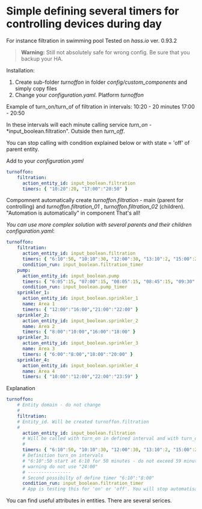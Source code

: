 # Simple defining several timers for controlling devices during day
For instance filtration in swimming pool
Tested on *hass.io* ver. 0.93.2 
> **Warning:**
> Still not absolutely safe for wrong config. Be sure that you backup your HA.

Installation: 
1. Create sub-folder *turnoffon* in folder *config/custom_components* and simply copy files 
2. Change your *configuration.yaml*. Platform *turnoffon*

Example of turn_on/turn_of of filtration in intervals:
10:20 - 20 minutes
17:00 - 20:50

In these intervals will each minute calling service *turn_on* - *input_boolean.filtration". Outside then *turn_off*. 

You can stop calling with condition explained below or with state = 'off' of parent entity.

Add to your *configuration.yaml*
```yaml
turnoffon:
    filtration:
      action_entity_id: input_boolean.filtration
      timers: { "10:20":20, "17:00":"20:50" }      
```
Compomnent automatically create *turnoffon.filtration* - main (parent for controlling) and *turnoffon.filtration_01* , *turnoffon.filtration_02* (children). "Automation is automatically" in component
That's all!

*You can use more complex solution with several parents and their children*
*configuration.yaml*:

```yaml
turnoffon:
    filtration:
      action_entity_id: input_boolean.filtration
      timers: { "6:10":50, "10:10":30, "12:00":30, "13:10":2, "15:00":20, "17:00":20, "18:00":50, "20:00":30, "21:20":5 }      
      condition_run: input_boolean.filtration_timer
    pump:
      action_entity_id: input_boolean.pump
      timers: { "6:05":15, "07:00":15, "08:05":15, "08:45":15, "09:30":15, "10:15":15, "14:00":15, "16:05":15, "18:00":15, "19:00":15, "20:15":15, "21:05":15, "22:15":15, "22:55":15 }      
      condition_run: input_boolean.pump_timer
    sprinkler_1:
      action_entity_id: input_boolean.sprinkler_1
      name: Area 1
      timers: { "12:00":"16:00","21:00":"22:00" }      
    sprinkler_2:
      action_entity_id: input_boolean.sprinkler_2
      name: Area 2
      timers: { "8:00":"10:00","16:00":"18:00" }      
    sprinkler_3:
      action_entity_id: input_boolean.sprinkler_3
      name: Area 3
      timers: { "6:00":"8:00","18:00":"20:00" }      
    sprinkler_4:
      action_entity_id: input_boolean.sprinkler_4
      name: Area 4
      timers: { "10:00":"12:00","22:00":"23:59" }
```
Explanation
```yaml
turnoffon:    
    # Entity domain - do not change
    #
    filtration:
    # Entity_id. Will be created turnoffon.filtration
    #
      action_entity_id: input_boolean.filtration
      # Will be called with turn_on in defined interval and with turn_off outside this interval      
      #
      timers: { "6:10":50, "10:10":30, "12:00":30, "13:10":2, "15:00":20, "17:00":20, "18:00":50, "20:00":30, "21:20":5 }      
      # Definition turn_on intervals 
      # "6:10":50 start at 6:10 for 50 minutes - do not exceed 59 minutes! do not put commas etc 
      # warning do not use "24:00"
      # ----------------
      # Second possibilty of define timer "6:10":"8:00" 
      condition_run: input_boolean.filtration_timer
      # App is testing this for 'on' or 'off'. You will stop automatisation. I am using for instance for sprinkler in rainy days      
```

You can find useful attributes in entities. There are several serices.
